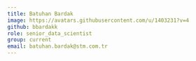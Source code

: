 ```yaml
---
title: Batuhan Bardak
image: https://avatars.githubusercontent.com/u/1403231?v=4
github: bbardakk
role: senior_data_scientist
group: current
email: batuhan.bardak@stm.com.tr
---
```


